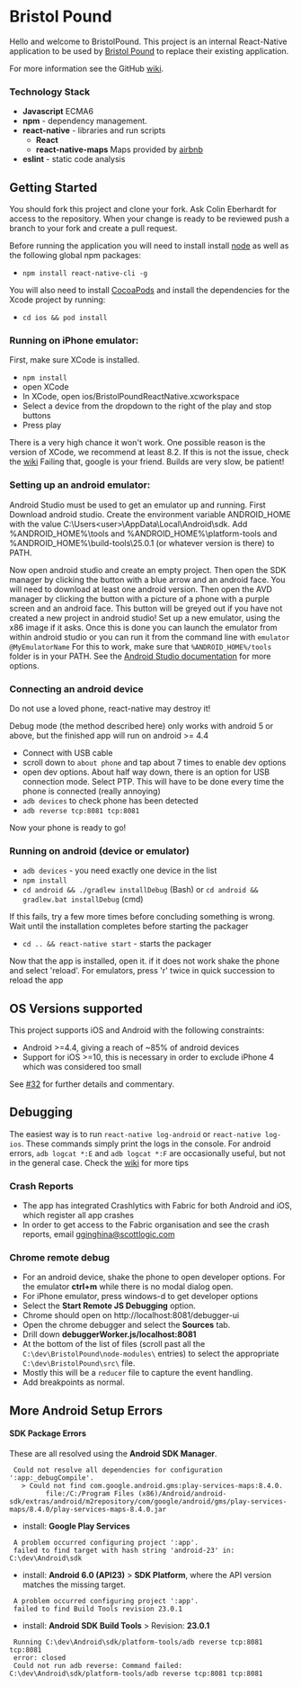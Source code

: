 # Bristol Pound
Hello and welcome to BristolPound. This project is an internal React-Native application to be used by [Bristol Pound](http://bristolpound.org/) to replace their existing application.

For more information see the GitHub [wiki](https://github.com/ScottLogic/BristolPound/wiki).

### Technology Stack ###
* __Javascript__ ECMA6
* __npm__ - dependency management.
* __react-native__ - libraries and run scripts
  * __React__
  * __react-native-maps__ Maps provided by [airbnb](https://github.com/airbnb/react-native-maps)
* __eslint__ - static code analysis

## Getting Started
You should fork this project and clone your fork. Ask Colin Eberhardt for access to the repository. When your change is ready to be reviewed push a branch to your fork and create a pull request.

Before running the application you will need to install install [node](https://nodejs.org/en/download/) as well as the following global npm packages:
* `npm install react-native-cli -g`

You will also need to install [CocoaPods](https://guides.cocoapods.org/using/getting-started.html) and install the dependencies for the Xcode project by running:
* `cd ios && pod install`

### Running on iPhone emulator:
First, make sure XCode is installed.
* `npm install`
* open XCode
* In XCode, open ios/BristolPoundReactNative.xcworkspace
* Select a device from the dropdown to the right of the play and stop buttons
* Press play

There is a very high chance it won't work. One possible reason is the version of XCode, we recommend at least 8.2. If this is not the issue, check the [wiki](https://github.com/ScottLogic/BristolPound/wiki)
Failing that, google is your friend. Builds are very slow, be patient!

### Setting up an android emulator:
Android Studio must be used to get an emulator up and running. First Download android studio.
Create the environment variable ANDROID_HOME with the value C:\Users\<user>\AppData\Local\Android\sdk. Add %ANDROID_HOME%\tools and %ANDROID_HOME%\platform-tools and %ANDROID_HOME%\build-tools\25.0.1 (or whatever version is there) to PATH.

Now open android studio and create an empty project. Then open the SDK manager by clicking the button with a blue arrow and an android face. You will need to download at least one android version. Then open the AVD manager by clicking the button with a picture of a phone with a purple screen and an android face. This button will be greyed out if you have not created a new project in android studio! Set up a new emulator, using the x86 image if it asks. Once this is done you can launch the emulator from within android studio or you can run it from the command line with
`emulator @MyEmulatorName`
For this to work, make sure that `%ANDROID_HOME%/tools` folder is in your PATH.
See the  [Android Studio documentation](https://developer.android.com/studio/run/emulator-commandline.html) for more options.

### Connecting an android device
Do not use a loved phone, react-native may destroy it!

Debug mode (the method described here) only works with android 5 or above, but the finished app will run on android >= 4.4
* Connect with USB cable
* scroll down to `about phone` and tap about 7 times to enable dev options
* open dev options. About half way down, there is an option for USB connection mode. Select PTP. This will have to be done every time the phone is connected (really annoying)
* `adb devices` to check phone has been detected
* `adb reverse tcp:8081 tcp:8081`

Now your phone is ready to go!

### Running on android (device or emulator)
* `adb devices` - you need exactly one device in the list
* `npm install`
* `cd android && ./gradlew installDebug` (Bash) or `cd android && gradlew.bat installDebug` (cmd)

If this fails, try a few more times before concluding something is wrong. Wait until the installation completes before starting the packager
* `cd .. && react-native start` - starts the packager

Now that the app is installed, open it. if it does not work shake the phone and select 'reload'. For emulators, press 'r' twice in quick succession to reload the app

## OS Versions supported

This project supports iOS and Android with the following constraints:

 * Android >=4.4, giving a reach of ~85% of android devices
 * Support for iOS >=10, this is necessary in order to exclude iPhone 4 which was considered too small

See [#32]([https://github.com/ScottLogic/BristolPound/issues/32) for further details and commentary.

## Debugging
The easiest way is to run `react-native log-android` or `react-native log-ios`. These commands simply print the logs in the console. For android errors, `adb logcat *:E` and `adb logcat *:F` are occasionally useful, but not in the general case. Check the [wiki](https://github.com/ScottLogic/BristolPound/wiki) for more tips

### Crash Reports ###
* The app has integrated Crashlytics with Fabric for both Android and iOS, which register all app crashes 
* In order to get access to the Fabric organisation and see the crash reports, email gginghina@scottlogic.com 

### Chrome remote debug
* For an android device, shake the phone to open developer options. For the emulator __ctrl+m__ while there is no modal dialog open.
* For iPhone emulator, press windows-d to get developer options
* Select the __Start Remote JS Debugging__ option.
* Chrome should open on http://localhost:8081/debugger-ui
* Open the chrome debugger and select the __Sources__ tab.
* Drill down __debuggerWorker.js/localhost:8081__
* At the bottom of the list of files (scroll past all the `C:\dev\BristolPound\node-modules\` entries) to select the appropriate `C:\dev\BristolPound\src\` file.
* Mostly this will be a `reducer` file to capture the event handling.
* Add breakpoints as normal.

## More Android Setup Errors
#### SDK Package Errors ####
These are all resolved using the __Android SDK Manager__.
```
 Could not resolve all dependencies for configuration ':app:_debugCompile'.
   > Could not find com.google.android.gms:play-services-maps:8.4.0.
         file:/C:/Program Files (x86)/Android/android-sdk/extras/android/m2repository/com/google/android/gms/play-services-maps/8.4.0/play-services-maps-8.4.0.jar
```
* install: __Google Play Services__
```
 A problem occurred configuring project ':app'.
 failed to find target with hash string 'android-23' in: C:\dev\Android\sdk
```
* install: __Android 6.0 (API23)__ > __SDK Platform__, where the API version matches the missing target.
```
 A problem occurred configuring project ':app'.
 failed to find Build Tools revision 23.0.1
```
* install: __Android SDK Build Tools__ >  Revision: __23.0.1__
```
 Running C:\dev\Android\sdk/platform-tools/adb reverse tcp:8081 tcp:8081
 error: closed
 Could not run adb reverse: Command failed: C:\dev\Android\sdk/platform-tools/adb reverse tcp:8081 tcp:8081
```
